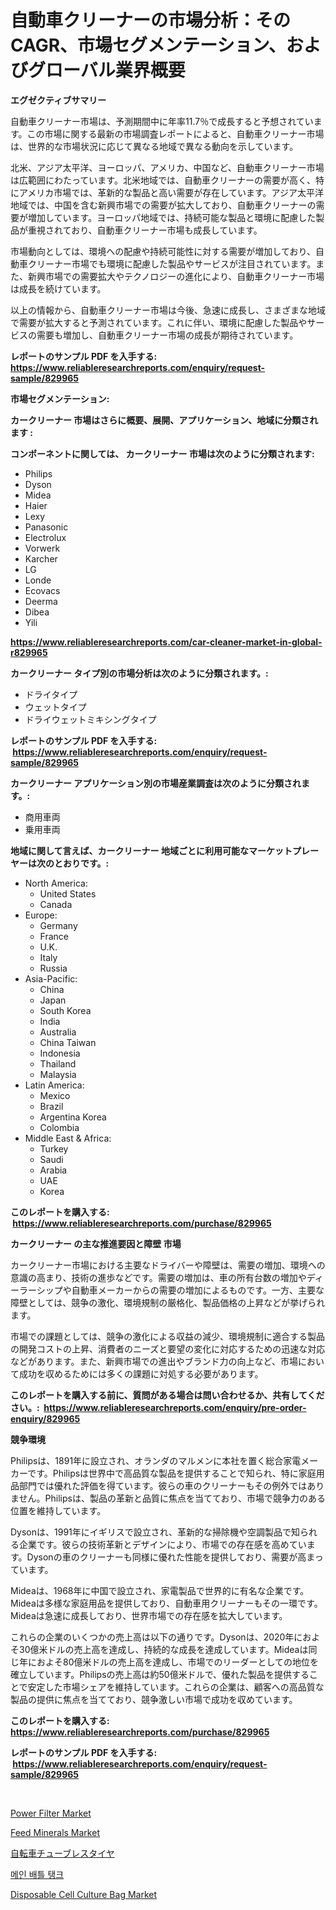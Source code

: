<p><h1>自動車クリーナーの市場分析：そのCAGR、市場セグメンテーション、およびグローバル業界概要</h1></p><p><strong>エグゼクティブサマリー</strong></p>
<p><p>自動車クリーナー市場は、予測期間中に年率11.7％で成長すると予想されています。この市場に関する最新の市場調査レポートによると、自動車クリーナー市場は、世界的な市場状況に応じて異なる地域で異なる動向を示しています。</p><p>北米、アジア太平洋、ヨーロッパ、アメリカ、中国など、自動車クリーナー市場は広範囲にわたっています。北米地域では、自動車クリーナーの需要が高く、特にアメリカ市場では、革新的な製品と高い需要が存在しています。アジア太平洋地域では、中国を含む新興市場での需要が拡大しており、自動車クリーナーの需要が増加しています。ヨーロッパ地域では、持続可能な製品と環境に配慮した製品が重視されており、自動車クリーナー市場も成長しています。</p><p>市場動向としては、環境への配慮や持続可能性に対する需要が増加しており、自動車クリーナー市場でも環境に配慮した製品やサービスが注目されています。また、新興市場での需要拡大やテクノロジーの進化により、自動車クリーナー市場は成長を続けています。</p><p>以上の情報から、自動車クリーナー市場は今後、急速に成長し、さまざまな地域で需要が拡大すると予測されています。これに伴い、環境に配慮した製品やサービスの需要も増加し、自動車クリーナー市場の成長が期待されています。</p></p>
<p><strong>レポートのサンプル PDF を入手する: <a href="https://www.reliableresearchreports.com/enquiry/request-sample/829965">https://www.reliableresearchreports.com/enquiry/request-sample/829965</a></strong></p>
<p><strong>市場セグメンテーション:</strong></p>
<p><strong> カークリーナー 市場はさらに概要、展開、アプリケーション、地域に分類されます :</strong></p>
<p><strong>コンポーネントに関しては、 カークリーナー 市場は次のように分類されます: &nbsp;</strong></p>
<p><ul><li>Philips</li><li>Dyson</li><li>Midea</li><li>Haier</li><li>Lexy</li><li>Panasonic</li><li>Electrolux</li><li>Vorwerk</li><li>Karcher</li><li>LG</li><li>Londe</li><li>Ecovacs</li><li>Deerma</li><li>Dibea</li><li>Yili</li></ul></p>
<p><strong><a href="https://www.reliableresearchreports.com/car-cleaner-market-in-global-r829965">https://www.reliableresearchreports.com/car-cleaner-market-in-global-r829965</a></strong></p>
<p><strong> カークリーナー タイプ別の市場分析は次のように分類されます。:</strong></p>
<p><ul><li>ドライタイプ</li><li>ウェットタイプ</li><li>ドライウェットミキシングタイプ</li></ul></p>
<p><strong>レポートのサンプル PDF を入手する: &nbsp;<a href="https://www.reliableresearchreports.com/enquiry/request-sample/829965">https://www.reliableresearchreports.com/enquiry/request-sample/829965</a></strong></p>
<p><strong> カークリーナー アプリケーション別の市場産業調査は次のように分類されます。:</strong></p>
<p><ul><li>商用車両</li><li>乗用車両</li></ul></p>
<p><strong>地域に関して言えば、カークリーナー 地域ごとに利用可能なマーケットプレーヤーは次のとおりです。:</strong></p>
<p><ul>
    <li>
        North America:
        <ul>
            <li>United States</li>
            <li>Canada</li>
        </ul>
    </li>
    <li>
        Europe:
        <ul>
            <li>Germany</li>
            <li>France</li>
            <li>U.K.</li>
            <li>Italy</li>
            <li>Russia</li>
        </ul>
    </li>
    <li>
        Asia-Pacific:
        <ul>
            <li>China</li>
            <li>Japan</li>
            <li>South Korea</li>
            <li>India</li>
            <li>Australia</li>
            <li>China Taiwan</li>
            <li>Indonesia</li>
            <li>Thailand</li>
            <li>Malaysia</li>
        </ul>
    </li>
    <li>
        Latin America:
        <ul>
            <li>Mexico</li>
            <li>Brazil</li>
            <li>Argentina Korea</li>
            <li>Colombia</li>
        </ul>
    </li>
    <li>
        Middle East & Africa:
        <ul>
            <li>Turkey</li>
            <li>Saudi</li>
            <li>Arabia</li>
            <li>UAE</li>
            <li>Korea</li>
        </ul>
    </li>
    </ul></p>
<p><strong>このレポートを購入する: &nbsp;<a href="https://www.reliableresearchreports.com/purchase/829965">https://www.reliableresearchreports.com/purchase/829965</a></strong></p>
<p><strong>カークリーナー の主な推進要因と障壁 市場</strong></p>
<p><p>カークリーナー市場における主要なドライバーや障壁は、需要の増加、環境への意識の高まり、技術の進歩などです。需要の増加は、車の所有台数の増加やディーラーシップや自動車メーカーからの需要の増加によるものです。一方、主要な障壁としては、競争の激化、環境規制の厳格化、製品価格の上昇などが挙げられます。</p><p>市場での課題としては、競争の激化による収益の減少、環境規制に適合する製品の開発コストの上昇、消費者のニーズと要望の変化に対応するための迅速な対応などがあります。また、新興市場での進出やブランド力の向上など、市場において成功を収めるためには多くの課題に対処する必要があります。</p></p>
<p><strong>このレポートを購入する前に、質問がある場合は問い合わせるか、共有してください。:&nbsp; <a href="https://www.reliableresearchreports.com/enquiry/pre-order-enquiry/829965">https://www.reliableresearchreports.com/enquiry/pre-order-enquiry/829965</a></strong></p>
<p><strong>競争環境</strong></p>
<p><p>Philipsは、1891年に設立され、オランダのマルメンに本社を置く総合家電メーカーです。Philipsは世界中で高品質な製品を提供することで知られ、特に家庭用品部門では優れた評価を得ています。彼らの車のクリーナーもその例外ではありません。Philipsは、製品の革新と品質に焦点を当てており、市場で競争力のある位置を維持しています。</p><p>Dysonは、1991年にイギリスで設立され、革新的な掃除機や空調製品で知られる企業です。彼らの技術革新とデザインにより、市場での存在感を高めています。Dysonの車のクリーナーも同様に優れた性能を提供しており、需要が高まっています。</p><p>Mideaは、1968年に中国で設立され、家電製品で世界的に有名な企業です。Mideaは多様な家庭用品を提供しており、自動車用クリーナーもその一環です。Mideaは急速に成長しており、世界市場での存在感を拡大しています。</p><p>これらの企業のいくつかの売上高は以下の通りです。Dysonは、2020年におよそ30億米ドルの売上高を達成し、持続的な成長を達成しています。Mideaは同じ年におよそ80億米ドルの売上高を達成し、市場でのリーダーとしての地位を確立しています。Philipsの売上高は約50億米ドルで、優れた製品を提供することで安定した市場シェアを維持しています。これらの企業は、顧客への高品質な製品の提供に焦点を当てており、競争激しい市場で成功を収めています。</p></p>
<p><strong>このレポートを購入する: &nbsp; <a href="https://www.reliableresearchreports.com/purchase/829965">https://www.reliableresearchreports.com/purchase/829965</a></strong></p>
<p><strong>レポートのサンプル PDF を入手する: &nbsp;<a href="https://www.reliableresearchreports.com/enquiry/request-sample/829965">https://www.reliableresearchreports.com/enquiry/request-sample/829965</a></strong><strong></strong></p>
<p>&nbsp;</p>
<p><p><a href="https://zircon-bluebell-299.notion.site/Power-Filter-Market-Insights-into-Market-CAGR-Market-Trends-and-Growth-Strategies-4c206649e3f84866b830f0661f52b441">Power Filter Market</a></p><p><a href="https://issuu.com/reportprime-2/docs/feed-minerals-market-size-2030.pptx">Feed Minerals Market</a></p><p><a href="https://medium.com/@kaydenjohns1964/%E8%87%AA%E8%BB%A2%E8%BB%8A%E3%83%81%E3%83%A5%E3%83%BC%E3%83%96%E3%83%AC%E3%82%B9%E3%82%BF%E3%82%A4%E3%83%A4%E5%B8%82%E5%A0%B4%E3%81%AF-%E5%B8%82%E5%A0%B4%E3%82%B7%E3%82%A7%E3%82%A2-%E5%B8%82%E5%A0%B4%E5%8B%95%E5%90%91-%E5%B8%82%E5%A0%B4%E6%88%90%E9%95%B7%E3%81%AB%E9%96%A2%E3%81%99%E3%82%8B%E6%83%85%E5%A0%B1%E3%82%92%E6%8F%90%E4%BE%9B%E3%81%97%E3%81%BE%E3%81%99-8fde0a02e72c">自転車チューブレスタイヤ</a></p><p><a href="https://github.com/vsap75a286l/Market-Research-Report-List-1/blob/main/466125721915.md">메인 배틀 탱크</a></p><p><a href="https://github.com/johnbach50/Market-Research-Report-List-2/blob/main/disposable-cell-culture-bag-market.md">Disposable Cell Culture Bag Market</a></p></p>